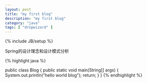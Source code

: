 ```yaml
---
layout: post
title: "my first blog"
description: "my first blog"
category: "java"
tags: [ "dropwizard" ]
---
```

{% include JB/setup %}

Spring的设计理念和设计模式分析


{% highlight java %}

public class Blog {
    public static void main(String[] args) {
		System.out.println("hello world blog");
		return;
	}
}
{% endhighlight %}

